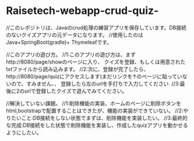 # Raisetech-webapp-crud-quiz-
//このレポジトリは、Javaのcrud処理の練習アプリを保存しています。DB接続のないクイズアプリの元データになります。 
//使用したのはJava+SpringBoot(gradle)+ Thymeleafです。

//このアプリの遊び方。
//1:このアプリの遊び方は、まずhttp://8080/page/showのページに入り、 クイズを登録、もしくは用意されたtxtファイルから読み込みます。
//2:次に、登録が完了したら、http://8080/page/quizにアクセスします(まだリンクを↑のページに貼っていないので、すみません、、
登録したら左のurlを手打ちで入力してください 
//3:最後に2のurlで登録したクイズで遊んでみてください。

//解決していない課題。 //1:削除機能の実装、ホームのページに削除ボタンをhtml,bootstrapで配置することはできたが、機能の実装ができていない。 
//2:やりたいこと:DB接続をしない状態でまずは、削除機能を実装したい。 
//3:最終的な完成:DB接続をした状態で削除機能を実装し、作成したquizアプリを動かせるようにしたい。
